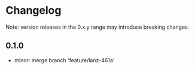 # Changelog
Note: version releases in the 0.x.y range may introduce breaking changes.

## 0.1.0

- minor: merge branch 'feature/lanz-461a'
